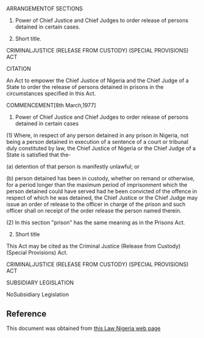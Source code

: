 # 

ARRANGEMENTOF SECTIONS

1. Power of Chief Justice and Chief Judges to order release of persons detained in certain cases.

2. Short title.

CRIMINALJUSTICE (RELEASE FROM CUSTODY) (SPECIAL PROVISIONS) ACT

CITATION

An Act to empower the Chief Justice of Nigeria and the Chief Judge of a State to order the release of persons detained in prisons in the circumstances specified in this Act.

COMMENCEMENT[8th March,1977]

1. Power of Chief Justice and Chief Judges to order release of persons detained in certain cases

(1) Where, in respect of any person detained in any prison in Nigeria, not being a person detained in execution of a sentence of a court or tribunal duly constituted by law, the Chief Justice of Nigeria or the Chief Judge of a State is satisfied that the-

(a) detention of that person is manifestly unlawful; or

(b) person detained has been in custody, whether on remand or otherwise, for a period longer than the maximum period of imprisonment which the person detained could have served had he been convicted of the offence in respect of which he was detained, the Chief Justice or the Chief Judge may issue an order of release to the officer in charge of the prison and such officer shall on receipt of the order release the person named therein.

(2) In this section "prison" has the same meaning as in the Prisons Act.

2. Short title

This Act may be cited as the Criminal Justice (Release from Custody) (Special Provisions) Act.

CRIMINALJUSTICE (RELEASE FROM CUSTODY) (SPECIAL PROVISIONS) ACT

SUBSIDIARY LEGISLATION

NoSubsidiary Legislation

## Reference

This document was obtained from [this Law Nigeria web page](http://www.lawnigeria.com/LFN/C/Criminal-Justice%28Releases-from-Custody%28Special-Provisions%29Act.php)
